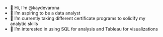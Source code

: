 - 👋 Hi, I’m @kaydevarona
- 👀 I’m aspiring to be a data analyst
- 🌱 I’m currently taking different certificate programs to solidify my analytic skills
- 💞️ I’m interested in using SQL for analysis and Tableau for visualizations 

<!---
kaydevarona/kaydevarona is a ✨ special ✨ repository because its `README.md` (this file) appears on your GitHub profile.
You can click the Preview link to take a look at your changes.
--->
